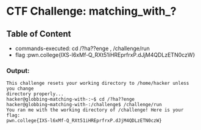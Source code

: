 # CTF Challenge: matching_with_?

## Table of Content

- commands-executed: cd /?ha??enge , /challenge/run
- flag :pwn.college{IXS-l6xMf-Q_RXt51iHREprfrxP.dJjM4QDLzETN0czW}


### Output:
```console
This challenge resets your working directory to /home/hacker unless you change 
directory properly...
hacker@globbing~matching-with-:~$ cd /?ha??enge
hacker@globbing~matching-with-:/challenge$ /challenge/run
You ran me with the working directory of /challenge! Here is your flag:
pwn.college{IXS-l6xMf-Q_RXt51iHREprfrxP.dJjM4QDLzETN0czW}
```
